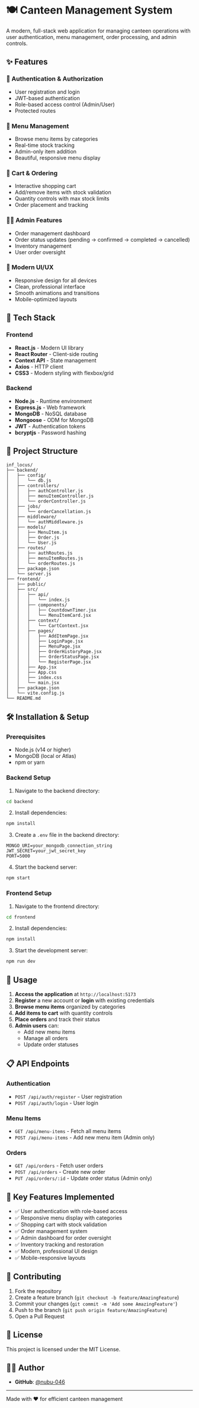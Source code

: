 # 🍽️ Canteen Management System

A modern, full-stack web application for managing canteen operations with user authentication, menu management, order processing, and admin controls.

## ✨ Features

### 🔐 Authentication & Authorization
- User registration and login
- JWT-based authentication
- Role-based access control (Admin/User)
- Protected routes

### 🍴 Menu Management
- Browse menu items by categories
- Real-time stock tracking
- Admin-only item addition
- Beautiful, responsive menu display

### 🛒 Cart & Ordering
- Interactive shopping cart
- Add/remove items with stock validation
- Quantity controls with max stock limits
- Order placement and tracking

### 👨‍💼 Admin Features
- Order management dashboard
- Order status updates (pending → confirmed → completed → cancelled)
- Inventory management
- User order oversight

### 📱 Modern UI/UX
- Responsive design for all devices
- Clean, professional interface
- Smooth animations and transitions
- Mobile-optimized layouts

## 🚀 Tech Stack

### Frontend
- **React.js** - Modern UI library
- **React Router** - Client-side routing
- **Context API** - State management
- **Axios** - HTTP client
- **CSS3** - Modern styling with flexbox/grid

### Backend
- **Node.js** - Runtime environment
- **Express.js** - Web framework
- **MongoDB** - NoSQL database
- **Mongoose** - ODM for MongoDB
- **JWT** - Authentication tokens
- **bcryptjs** - Password hashing

## 📁 Project Structure

```
inf_locus/
├── backend/
│   ├── config/
│   │   └── db.js
│   ├── controllers/
│   │   ├── authController.js
│   │   ├── menuItemController.js
│   │   └── orderController.js
│   ├── jobs/
│   │   └── orderCancellation.js
│   ├── middleware/
│   │   └── authMiddleware.js
│   ├── models/
│   │   ├── MenuItem.js
│   │   ├── Order.js
│   │   └── User.js
│   ├── routes/
│   │   ├── authRoutes.js
│   │   ├── menuItemRoutes.js
│   │   └── orderRoutes.js
│   ├── package.json
│   └── server.js
├── frontend/
│   ├── public/
│   ├── src/
│   │   ├── api/
│   │   │   └── index.js
│   │   ├── components/
│   │   │   ├── CountdownTimer.jsx
│   │   │   └── MenuItemCard.jsx
│   │   ├── context/
│   │   │   └── CartContext.jsx
│   │   ├── pages/
│   │   │   ├── AddItemPage.jsx
│   │   │   ├── LoginPage.jsx
│   │   │   ├── MenuPage.jsx
│   │   │   ├── OrderHistoryPage.jsx
│   │   │   ├── OrderStatusPage.jsx
│   │   │   └── RegisterPage.jsx
│   │   ├── App.jsx
│   │   ├── App.css
│   │   ├── index.css
│   │   └── main.jsx
│   ├── package.json
│   └── vite.config.js
└── README.md
```

## 🛠️ Installation & Setup

### Prerequisites
- Node.js (v14 or higher)
- MongoDB (local or Atlas)
- npm or yarn

### Backend Setup

1. Navigate to the backend directory:
```bash
cd backend
```

2. Install dependencies:
```bash
npm install
```

3. Create a `.env` file in the backend directory:
```env
MONGO_URI=your_mongodb_connection_string
JWT_SECRET=your_jwt_secret_key
PORT=5000
```

4. Start the backend server:
```bash
npm start
```

### Frontend Setup

1. Navigate to the frontend directory:
```bash
cd frontend
```

2. Install dependencies:
```bash
npm install
```

3. Start the development server:
```bash
npm run dev
```

## 🔧 Usage

1. **Access the application** at `http://localhost:5173`
2. **Register** a new account or **login** with existing credentials
3. **Browse menu items** organized by categories
4. **Add items to cart** with quantity controls
5. **Place orders** and track their status
6. **Admin users** can:
   - Add new menu items
   - Manage all orders
   - Update order statuses

## 📋 API Endpoints

### Authentication
- `POST /api/auth/register` - User registration
- `POST /api/auth/login` - User login

### Menu Items
- `GET /api/menu-items` - Fetch all menu items
- `POST /api/menu-items` - Add new menu item (Admin only)

### Orders
- `GET /api/orders` - Fetch user orders
- `POST /api/orders` - Create new order
- `PUT /api/orders/:id` - Update order status (Admin only)

## 🎯 Key Features Implemented

- ✅ User authentication with role-based access
- ✅ Responsive menu display with categories
- ✅ Shopping cart with stock validation
- ✅ Order management system
- ✅ Admin dashboard for order oversight
- ✅ Inventory tracking and restoration
- ✅ Modern, professional UI design
- ✅ Mobile-responsive layouts

## 🤝 Contributing

1. Fork the repository
2. Create a feature branch (`git checkout -b feature/AmazingFeature`)
3. Commit your changes (`git commit -m 'Add some AmazingFeature'`)
4. Push to the branch (`git push origin feature/AmazingFeature`)
5. Open a Pull Request

## 📝 License

This project is licensed under the MIT License.

## 👨‍💻 Author

- **GitHub**: [@nubu-046](https://github.com/nubu-046)

---

Made with ❤️ for efficient canteen management
